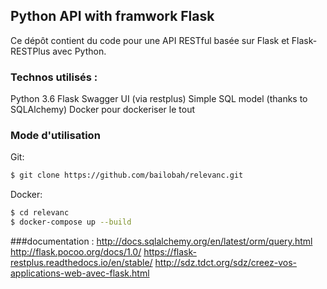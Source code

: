 ## Python API with framwork Flask
Ce dépôt contient du code pour une API RESTful basée sur Flask et Flask-RESTPlus avec Python.
### Technos utilisés :

Python 3.6
Flask
Swagger UI (via restplus)
Simple SQL model (thanks to SQLAlchemy)
Docker pour dockeriser le tout

### Mode d'utilisation

Git:
```sh
$ git clone https://github.com/bailobah/relevanc.git
```

Docker:
```sh
$ cd relevanc
$ docker-compose up --build
```

###documentation :
http://docs.sqlalchemy.org/en/latest/orm/query.html
http://flask.pocoo.org/docs/1.0/
https://flask-restplus.readthedocs.io/en/stable/
http://sdz.tdct.org/sdz/creez-vos-applications-web-avec-flask.html
